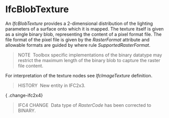 IfcBlobTexture
==============

An _IfcBlobTexture_ provides a 2-dimensional distribution of the lighting parameters of a surface onto which it is mapped. The texture itself is given as a single binary blob, representing the content of a pixel format file. The file format of the pixel file is given by the _RasterFormat_ attribute and allowable formats are guided by where rule _SupportedRasterFormat_.

> NOTE&nbsp; Toolbox specific implementations of the binary datatype may restrict the maximum length of the binary blob to capture the raster file content.

For interpretation of the texture nodes see _IfcImageTexture_ definition.

> HISTORY&nbsp; New entity in IFC2x3.

{ .change-ifc2x4}
> IFC4 CHANGE&nbsp; Data type of _RasterCode_ has been corrected to BINARY.
